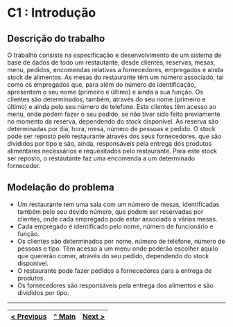 # C1 : Introdução


## Descrição do trabalho

O trabalho consiste na especificação e desenvolvimento de um sistema de base de dados de todo um restautante, desde clientes, reservas, mesas, menu, pedidos, encomendas relativas a fornecedores, empregados e ainda stock de alimentos. As mesas do restaurante têm um número associado, tal como os empregados que, para além do número de identificação, apresentam o seu nome (primeiro e último) e ainda a sua função. Os clientes são determinados, também, através do seu nome (primeiro e último) e ainda pelo seu número de telefone. Este clientes têm acesso ao menu, onde podem fazer o seu pedido, se não tiver sido feito previamente no momento da reserva, dependendo do stock disponível. As reserva são determinadas por dia, hora, mesa, número de pessoas e pedido. O stock pode ser reposto pelo restaurante através dos seus fornecedores, que são divididos por tipo e são, ainda, responsáveis pela entrega dos produtos alimentares necessários e requesitados pelo restaurante. Para este stock ser reposto, o restautante faz uma encomenda a um determinado fornecedor.



## Modelação do problema

- Um restaurante tem uma sala com um número de mesas, identificadas também pelo seu devido número, que podem ser reservadas por clientes, onde cada empregado pode estar associado a várias mesas.
- Cada empregado é identificado pelo nome, número de funcionário e função.
- Os clientes são determinados por nome, número de telefone, número de pessoas e tipo. Têm acesso a um menu onde poderão escolher aquilo que quererão comer, através do seu pedido, dependendo do stock disponível.
- O restaurante pode fazer pedidos a fornecedores para a entrega de produtos.
- Os fornecedores são responsáveis pela entrega dos alimentos e são divididos por tipo. 



---
[< Previous](rei00.md) | [^ Main](https://github.com/SIBD01/TrabalhoFinal) | [Next >](rei02.md)
:--- | :---: | ---: 
